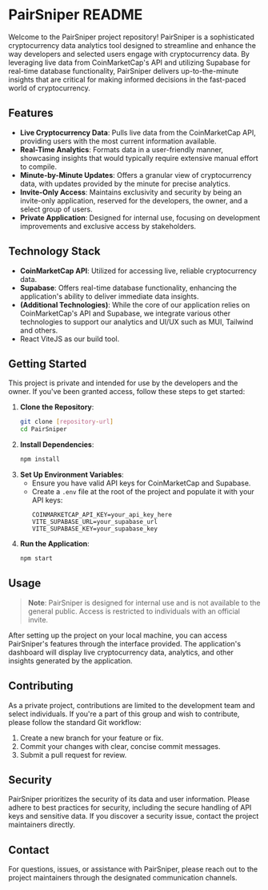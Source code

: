 # PairSniper README

Welcome to the PairSniper project repository! PairSniper is a sophisticated cryptocurrency data analytics tool designed to streamline and enhance the way developers and selected users engage with cryptocurrency data. By leveraging live data from CoinMarketCap's API and utilizing Supabase for real-time database functionality, PairSniper delivers up-to-the-minute insights that are critical for making informed decisions in the fast-paced world of cryptocurrency.

## Features

- **Live Cryptocurrency Data**: Pulls live data from the CoinMarketCap API, providing users with the most current information available.
- **Real-Time Analytics**: Formats data in a user-friendly manner, showcasing insights that would typically require extensive manual effort to compile.
- **Minute-by-Minute Updates**: Offers a granular view of cryptocurrency data, with updates provided by the minute for precise analytics.
- **Invite-Only Access**: Maintains exclusivity and security by being an invite-only application, reserved for the developers, the owner, and a select group of users.
- **Private Application**: Designed for internal use, focusing on development improvements and exclusive access by stakeholders.

## Technology Stack

- **CoinMarketCap API**: Utilized for accessing live, reliable cryptocurrency data.
- **Supabase**: Offers real-time database functionality, enhancing the application's ability to deliver immediate data insights.
- **(Additional Technologies)**: While the core of our application relies on CoinMarketCap's API and Supabase, we integrate various other technologies to support our analytics and UI/UX such as MUI, Tailwind and others. 
- React ViteJS as our build tool.

## Getting Started

This project is private and intended for use by the developers and the owner. If you've been granted access, follow these steps to get started:

1. **Clone the Repository**:
   ```bash
   git clone [repository-url]
   cd PairSniper
   ```
2. **Install Dependencies**:
   ```bash
   npm install
   ```
3. **Set Up Environment Variables**:
   - Ensure you have valid API keys for CoinMarketCap and Supabase.
   - Create a `.env` file at the root of the project and populate it with your API keys:
     ```
     COINMARKETCAP_API_KEY=your_api_key_here
     VITE_SUPABASE_URL=your_supabase_url
     VITE_SUPABASE_KEY=your_supabase_key
     ```
4. **Run the Application**:
   ```bash
   npm start
   ```

## Usage

> **Note**: PairSniper is designed for internal use and is not available to the general public. Access is restricted to individuals with an official invite.

After setting up the project on your local machine, you can access PairSniper's features through the interface provided. The application's dashboard will display live cryptocurrency data, analytics, and other insights generated by the application.

## Contributing

As a private project, contributions are limited to the development team and select individuals. If you're a part of this group and wish to contribute, please follow the standard Git workflow:

1. Create a new branch for your feature or fix.
2. Commit your changes with clear, concise commit messages.
3. Submit a pull request for review.

## Security

PairSniper prioritizes the security of its data and user information. Please adhere to best practices for security, including the secure handling of API keys and sensitive data. If you discover a security issue, contact the project maintainers directly.

## Contact

For questions, issues, or assistance with PairSniper, please reach out to the project maintainers through the designated communication channels.

